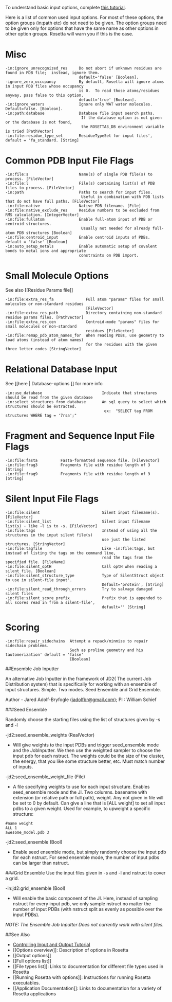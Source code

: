 <!-- --- title: Input Options -->

To understand basic input options, complete [this tutorial](https://www.rosettacommons.org/demos/latest/tutorials/input_and_output/input_and_output#controlling-input).

Here is a list of common used input options. For most of these options, the option groups (in:path etc) do not need to be given. The option groups need to be given only for options that have the same name as other options in other option groups.  Rosetta will warn you if this is the case.

Misc
====

```
-in:ignore_unrecognized_res     Do not abort if unknown residues are found in PDB file;  instead, ignore them.
                                default='false' [Boolean].
-ignore_zero_occupancy          By default, Rosetta will ignore atoms in input PDB files whose occupancy
                                is 0.  To read those atoms/residues anyway, pass false to this option. 
                                default='true' [Boolean].
-in:ignore_waters               Ignore only WAT water molecules. Default=false. [Boolean].
-in:path:database               Database file input search paths.
                                 If the database option is not given or the database is not found, 
                                 the ROSETTA3_DB environment variable is tried [PathVector]
-in:file:residue_type_set       ResidueTypeSet for input files', default = 'fa_standard. [String]
```

Common PDB Input File Flags
============================

```
-in:file:s                      Name(s) of single PDB file(s) to process. [FileVector]
-in:file:l                      File(s) containing list(s) of PDB files to process. [FileVector]
-in:path                        Paths to search for input files.
                                 Useful in combination with PDB lists that do not have full paths. [FileVector]
-in:file:native                 Native PDB filename. [File]
-in:file:native_exclude_res     Residue numbers to be excluded from RMS calculation. [IntegerVector]
-in:file:fullatom               Enable full-atom input of PDB or centroid structures. 
                                 Usually not needed for already full-atom PDB structures [Boolean]
-in:file:centroid_input         Enable centroid inputs of PDBs.  default = 'false' [Boolean]
-in:auto_setup_metals           Enable automatic setup of covalent bonds to metal ions and appropriate
                                constraints on PDB import.
```

Small Molecule Options
============================

See also [[Residue Params file]]
```
-in:file:extra_res_fa              Full atom "params" files for small molecules or non-standard residues
                                   [FileVector]                          
-in:file:extra_res_path            Directory containing non-standard residue params files. [PathVector]
-in:file:extra_res_cen             Centroid-mode "params" files for small molecules or non-standard
                                   residues [FileVector]
-in:file:remap_pdb_atom_names_for  When reading PDBs, use geometry to load atoms (instead of atom names)
                                   for the residues with the given three letter codes [StringVector]
```

Relational Database Input
============================
See [[here | Database-options ]] for more info
```
-in:use_database                          Indicate that structures should be read from the given database
-in:select_structures_from_database       An sql query to select which structures should be extracted. 
                                           ex:  "SELECT tag FROM structures WHERE tag = '7rsa';"
```

Fragment and Sequence Input File Flags
======================================

```
-in:file:fasta          Fasta-formatted sequence file. [FileVector]
-in:file:frag3          Fragments file with residue length of 3 [String]
-in:file:frag9          Fragments file with residue length of 9 [String]
```

Silent Input File Flags
=======================

```
-in:file:silent                           Silent input filename(s). [FileVector]
-in:file:silent_list                      Silent input filename list(s) - like -l is to -s. [FileVector]
-in:file:tags                             Instead of using all the structures in the input silent file(s)
                                          use just the listed structures. [StringVector]
-in:file:tagfile                          Like -in:file:tags, but instead of listing the tags on the command line,
                                          read the tags from the specified file. [FileName]
-in:file:silent_optH                      Call optH when reading a silent file. [Boolean]
-in:file:silent_structure_type            Type of SilentStruct object to use in silent-file input'.
                                          Default='protein', [String]
-in:file:silent_read_through_errors       Try to salvage damaged silent files
-in:file:silent_score_prefix              Prefix that is appended to all scores read in from a silent-file',
                                          default='' [String]
```

Scoring
=======

```
-in:file:repair_sidechains  Attempt a repack/minmize to repair sidechain problems.
                            Such as proline geometry and his tautomerization' default = 'false'
                            [Boolean]
```

##Ensemble Job Inputter

An alternative Job Inputter in the framework of JD2( The current Job Distribution system) that is specifically for working with an ensemble of input structures.  Simple. Two modes.  Seed Ensemble and Grid Ensemble. 

Author - Jared Adolf-Bryfogle (jadolfbr@gmail.com); PI : William Schief

###Seed Ensemble

Randomly choose the starting files using the list of structures given by -s and -l

-jd2:seed_ensemble_weights (RealVector)

 - Will give weights to the input PDBs and trigger seed_ensemble mode and the JobInputter.  We then use the weighted sampler to choose the input pdb for each nstruct.  The weights could be the size of the cluster, the energy, that you like some structure better, etc. Must match number of inputs.

-jd2:seed_ensemble_weight_file (File)

 - A file specifying weights to use for each input structure.  Enables seed_ensemble mode and the JI. Two columns.  basename with extension (or relative path or full path), weight.  Any not given in file will be set to 0 by default.  Can give a line that is [ALL weight] to set all input pdbs to a given weight. Used for example, to upweight a specific structure:

```
#name weight
ALL 1
awesome_model.pdb 3

```

-jd2:seed_ensemble (Bool)

 - Enable seed ensemble mode, but simply randomly choose the input pdb for each nstruct.  For seed ensemble mode, the number of input pdbs can be larger than nstruct.


###Grid Ensemble
Use the input files given in -s and -l and nstruct to cover a grid.

-in:jd2:grid_ensemble (Bool)

 - Will enable the basic component of the JI.  Here, instead of sampling nstruct for every input pdb, we only sample nstruct no matter the number of input PDBs (with nstruct split as evenly as possible over the input PDBs).  

_NOTE: The Ensemble Job Inputter Does not currently work with silent files._

##See Also

* [Controlling Input and Output Tutorial](https://www.rosettacommons.org/demos/latest/tutorials/input_and_output/input_and_output)
* [[Options overview]]: Description of options in Rosetta
* [[Output options]]
* [[Full options list]]
* [[File types list]]: Links to documentation for different file types used in Rosetta
* [[Running Rosetta with options]]: Instructions for running Rosetta executables.
* [[Application Documentation]]: Links to documentation for a variety of Rosetta applications